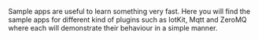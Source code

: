 Sample apps are useful to learn something very fast. Here you will find the sample apps for different kind of plugins
such as IotKit, Mqtt and ZeroMQ where each will demonstrate their behaviour in a simple manner.